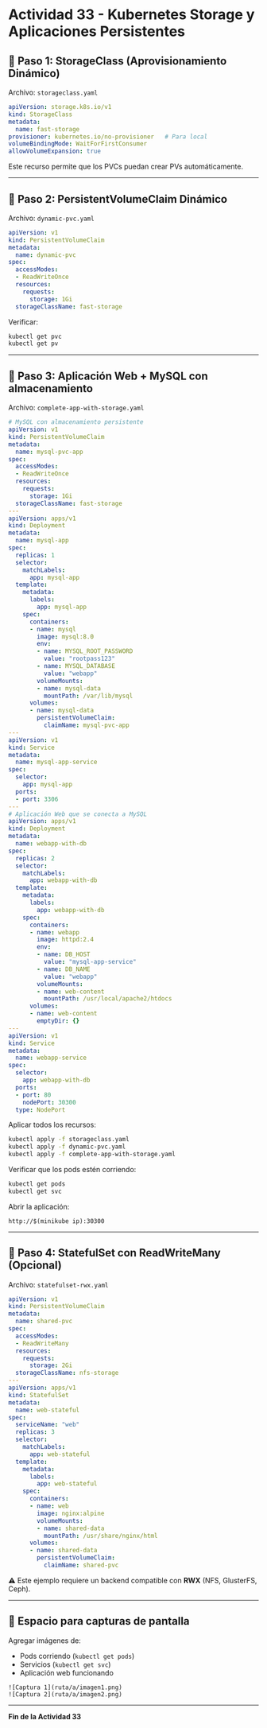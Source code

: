 # Actividad 33 - Kubernetes Storage y Aplicaciones Persistentes

## 🔹 Paso 1: StorageClass (Aprovisionamiento Dinámico)

Archivo: `storageclass.yaml`

```yaml
apiVersion: storage.k8s.io/v1
kind: StorageClass
metadata:
  name: fast-storage
provisioner: kubernetes.io/no-provisioner   # Para local
volumeBindingMode: WaitForFirstConsumer
allowVolumeExpansion: true
```

Este recurso permite que los PVCs puedan crear PVs automáticamente.

---

## 🔹 Paso 2: PersistentVolumeClaim Dinámico

Archivo: `dynamic-pvc.yaml`

```yaml
apiVersion: v1
kind: PersistentVolumeClaim
metadata:
  name: dynamic-pvc
spec:
  accessModes:
  - ReadWriteOnce
  resources:
    requests:
      storage: 1Gi
  storageClassName: fast-storage
```

Verificar:
```bash
kubectl get pvc
kubectl get pv
```

---

## 🔹 Paso 3: Aplicación Web + MySQL con almacenamiento

Archivo: `complete-app-with-storage.yaml`

```yaml
# MySQL con almacenamiento persistente
apiVersion: v1
kind: PersistentVolumeClaim
metadata:
  name: mysql-pvc-app
spec:
  accessModes:
  - ReadWriteOnce
  resources:
    requests:
      storage: 1Gi
  storageClassName: fast-storage
---
apiVersion: apps/v1
kind: Deployment
metadata:
  name: mysql-app
spec:
  replicas: 1
  selector:
    matchLabels:
      app: mysql-app
  template:
    metadata:
      labels:
        app: mysql-app
    spec:
      containers:
      - name: mysql
        image: mysql:8.0
        env:
        - name: MYSQL_ROOT_PASSWORD
          value: "rootpass123"
        - name: MYSQL_DATABASE
          value: "webapp"
        volumeMounts:
        - name: mysql-data
          mountPath: /var/lib/mysql
      volumes:
      - name: mysql-data
        persistentVolumeClaim:
          claimName: mysql-pvc-app
---
apiVersion: v1
kind: Service
metadata:
  name: mysql-app-service
spec:
  selector:
    app: mysql-app
  ports:
  - port: 3306
---
# Aplicación Web que se conecta a MySQL
apiVersion: apps/v1
kind: Deployment
metadata:
  name: webapp-with-db
spec:
  replicas: 2
  selector:
    matchLabels:
      app: webapp-with-db
  template:
    metadata:
      labels:
        app: webapp-with-db
    spec:
      containers:
      - name: webapp
        image: httpd:2.4
        env:
        - name: DB_HOST
          value: "mysql-app-service"
        - name: DB_NAME
          value: "webapp"
        volumeMounts:
        - name: web-content
          mountPath: /usr/local/apache2/htdocs
      volumes:
      - name: web-content
        emptyDir: {}
---
apiVersion: v1
kind: Service
metadata:
  name: webapp-service
spec:
  selector:
    app: webapp-with-db
  ports:
  - port: 80
    nodePort: 30300
  type: NodePort
```

Aplicar todos los recursos:
```bash
kubectl apply -f storageclass.yaml
kubectl apply -f dynamic-pvc.yaml
kubectl apply -f complete-app-with-storage.yaml
```

Verificar que los pods estén corriendo:
```bash
kubectl get pods
kubectl get svc
```

Abrir la aplicación:
```
http://$(minikube ip):30300
```

---

## 🔹 Paso 4: StatefulSet con ReadWriteMany (Opcional)

Archivo: `statefulset-rwx.yaml`

```yaml
apiVersion: v1
kind: PersistentVolumeClaim
metadata:
  name: shared-pvc
spec:
  accessModes:
  - ReadWriteMany
  resources:
    requests:
      storage: 2Gi
  storageClassName: nfs-storage
---
apiVersion: apps/v1
kind: StatefulSet
metadata:
  name: web-stateful
spec:
  serviceName: "web"
  replicas: 3
  selector:
    matchLabels:
      app: web-stateful
  template:
    metadata:
      labels:
        app: web-stateful
    spec:
      containers:
      - name: web
        image: nginx:alpine
        volumeMounts:
        - name: shared-data
          mountPath: /usr/share/nginx/html
      volumes:
      - name: shared-data
        persistentVolumeClaim:
          claimName: shared-pvc
```

⚠️ Este ejemplo requiere un backend compatible con **RWX** (NFS, GlusterFS, Ceph).

---

## 📸 Espacio para capturas de pantalla
Agregar imágenes de:
- Pods corriendo (`kubectl get pods`)
- Servicios (`kubectl get svc`)
- Aplicación web funcionando

```
![Captura 1](ruta/a/imagen1.png)
![Captura 2](ruta/a/imagen2.png)
```

---

**Fin de la Actividad 33**

